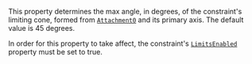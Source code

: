 This property determines the max angle, in degrees, of the constraint's
limiting cone, formed from [`Attachment0`](https://create.roblox.com/docs/reference/engine/classes/Constraint#Attachment0) and
its primary axis. The default value is 45 degrees.

In order for this property to take affect, the constraint's
[`LimitsEnabled`](https://create.roblox.com/docs/reference/engine/classes/UniversalConstraint#LimitsEnabled) property must be
set to true.